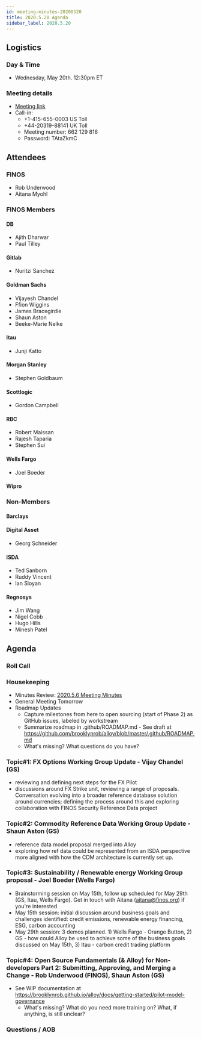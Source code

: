 ```yaml
---
id: meeting-minutes-20200520
title: 2020.5.20 Agenda
sidebar_label: 2020.5.20
---
```


## Logistics 
### Day & Time
* Wednesday, May 20th. 12:30pm ET

### Meeting details

* [Meeting link](https://finos.webex.com/finos/j.php?MTID=m9faeb59f9167a188a0cde9a2209b9447)
* Call-in: 
    * +1-415-655-0003 US Toll
    * +44-20319-88141 UK Toll
    * Meeting number: 662 129 816
    * Password: TAtaZkmC

## Attendees 
### FINOS
* Rob Underwood
* Aitana Myohl


### FINOS Members

####  DB
* Ajith Dharwar
* Paul Tilley

#### Gitlab
* Nuritzi Sanchez

#### Goldman Sachs
* Vijayesh Chandel
* Ffion Wiggins
* James Bracegirdle
* Shaun Aston
* Beeke-Marie Nelke

#### Itau
* Junji Katto

#### Morgan Stanley
* Stephen Goldbaum

#### Scottlogic
* Gordon Campbell


#### RBC
* Robert Maissan
* Rajesh Taparia
* Stephen Sui

#### Wells Fargo
* Joel Boeder

#### Wipro



### Non-Members

#### Barclays


#### Digital Asset
* Georg Schneider


#### ISDA
* Ted Sanborn
* Ruddy Vincent
* Ian Sloyan

#### Regnosys
* Jim Wang
* Nigel Cobb
* Hugo Hills
* Minesh Patel

## Agenda

### Roll Call

### Housekeeping
* Minutes Review: [2020.5.6 Meeting Minutes](https://github.com/finos/alloy/blob/master/meeting-minutes/pilot-project-meeting-minutes/2020.5.6-pilot-project-minutes.md) 
* General Meeting Tomorrow
* Roadmap Updates
   * Capture milestones from here to open sourcing (start of Phase 2) as GitHub issues, labeled by workstream
   * Summarize roadmap in .github/ROADMAP.md - See draft at https://github.com/brooklynrob/alloy/blob/master/.github/ROADMAP.md
   * What's missing? What questions do you have?

### Topic#1: FX Options Working Group Update - Vijay Chandel (GS)
* reviewing and defining next steps for the FX Pilot 
* discussions around FX Strike unit, reviewing a range of proposals. Conversation evolving into a broader reference database solution around currencies; defining the process around this and exploring collaboration with FINOS Security Reference Data project

### Topic#2: Commodity Reference Data Working Group Update - Shaun Aston (GS)
* reference data model proposal merged into Alloy
* exploring how ref data could be represented from an ISDA perspective more aligned with how the CDM architecture is currently set up. 

### Topic#3: Sustainability / Renewable energy Working Group proposal - Joel Boeder (Wells Fargo)
* Brainstorming session on May 15th, follow up scheduled for May 29th (GS, Itau, Wells Fargo). Get in touch with Aitana (aitana@finos.org) if you're interested
* May 15th session: initial discussion around business goals and challenges identified: credit emissions, renewable energy financing, ESG, carbon accounting
* May 29th session: 3 demos planned. 1) Wells Fargo - Orange Button, 2) GS - how could Alloy be used to achieve some of the business goals discussed on May 15th, 3) Itau - carbon credit trading platform

### Topic#4: Open Source Fundamentals (& Alloy) for Non-developers Part 2: Submitting, Approving, and Merging a Change - Rob Underwood (FINOS), Shaun Aston (GS)
* See WIP documentation at https://brooklynrob.github.io/alloy/docs/getting-started/pilot-model-governance
   * What's missing? What do you need more training on? What, if anything, is still unclear?

### Questions / AOB
